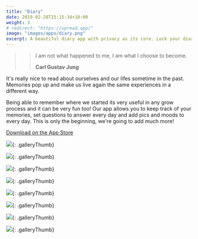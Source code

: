 ```yaml
---
title: "Diary"
date: 2019-02-28T15:15:34+10:00
weight: 3
# redirect: "https://upread.app/"
image: "images/apps/diary.png"
excerpt: A beautiful diary app with privacy as its core. Lock your diary with a passcode, add photos and more.
---
```


<blockquote>

> I am not what happened to me, I am what I choose to become.
>
> **Carl Gustav Jung**</blockquote>

It's really nice to read about ourselves and our lifes sometime in the past. Memories pop up and make us live again the same experiences in a different way.

Being able to remember where we started its very useful in any grow process and it can be very fun too! Our app allows you to keep track of your memories, set questions to answer every day and add pics and moods to every day. This is only the beginning, we're going to add much more!

[Download on the App Store](https://itunes.apple.com/us/app/keynote/id1447344390?mt=8)

![](/assets/media/iphone8_01-2.jpg){: .galleryThumb}

![](/assets/media/iphone8_02-2.jpg){: .galleryThumb}

![](/assets/media/iphone8_03-2.jpg){: .galleryThumb}

![](/assets/media/iphone8_04-2.jpg){: .galleryThumb}

![](/assets/media/iphone8_05-2.jpg){: .galleryThumb}

![](/assets/media/iphone8_06-1.jpg){: .galleryThumb}

![](/assets/media/iphone8_07-1.jpg){: .galleryThumb}

![](/assets/media/iphone8_08-1.jpg){: .galleryThumb}
